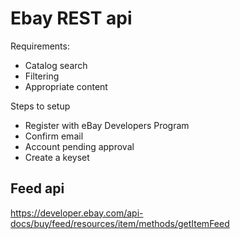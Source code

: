 # Ebay REST api
Requirements:
 - Catalog search
 - Filtering
 - Appropriate content

Steps to setup 
- Register with eBay Developers Program
- Confirm email
- Account pending approval
- Create a keyset

## Feed api

https://developer.ebay.com/api-docs/buy/feed/resources/item/methods/getItemFeed

